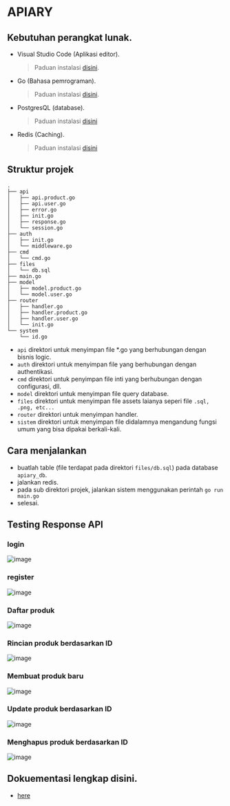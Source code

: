 # APIARY

## Kebutuhan perangkat lunak.

- Visual Studio Code (Aplikasi editor).
  > Paduan instalasi [disini](https://code.visualstudio.com/docs/setup/setup-overview).
- Go (Bahasa pemrograman).
  > Paduan instalasi [disini](https://golang.org/doc/install).
- PostgresQL (database).
  > Paduan instalasi [disini](https://www.tutorialspoint.com/postgresql/postgresql_environment.htm)
- Redis (Caching).

  > Paduan instalasi [disini](https://www.tutorialspoint.com/redis/redis_environment.htm)

## Struktur projek

```
.
├── api
│   ├── api.product.go
│   ├── api.user.go
│   ├── error.go
│   ├── init.go
│   ├── response.go
│   └── session.go
├── auth
│   ├── init.go
│   └── middleware.go
├── cmd
│   └── cmd.go
├── files
│   └── db.sql
├── main.go
├── model
│   ├── model.product.go
│   └── model.user.go
├── router
│   ├── handler.go
│   ├── handler.product.go
│   ├── handler.user.go
│   └── init.go
└── system
    └── id.go
```

- `api` direktori untuk menyimpan file \*.go yang berhubungan dengan bisnis logic.
- `auth` direktori untuk menyimpan file yang berhubungan dengan authentikasi.
- `cmd` direktori untuk penyimpan file inti yang berhubungan dengan configurasi, dll.
- `model` direktori untuk menyimpan file query database.
- `files` direktori untuk menyimpan file assets laianya seperi file `.sql, .png, etc...`
- `router` direktori untuk menyimpan handler.
- `sistem` direktori untuk menyimpan file didalamnya mengandung fungsi umum yang bisa dipakai berkali-kali.

## Cara menjalankan

- buatlah table (file terdapat pada direktori `files/db.sql`) pada database `apiary_db`.
- jalankan redis.
- pada sub direktori projek, jalankan sistem menggunakan perintah `go run main.go`
- selesai.

## Testing Response API

### login

![image](https://user-images.githubusercontent.com/21150538/67977344-e0c47500-fc52-11e9-85de-fce3e269bb7f.png)

### register

![image](https://user-images.githubusercontent.com/21150538/67977386-f5087200-fc52-11e9-9203-4e4f56e17106.png)

### Daftar produk

![image](https://user-images.githubusercontent.com/21150538/67977537-41ec4880-fc53-11e9-9bd1-1cc398e256e2.png)

### Rincian produk berdasarkan ID

![image](https://user-images.githubusercontent.com/21150538/67977586-592b3600-fc53-11e9-80c0-cfa85687eb82.png)

### Membuat produk baru

![image](https://user-images.githubusercontent.com/21150538/67977485-284b0100-fc53-11e9-88a4-f1e8ab95b0c2.png)

### Update produk berdasarkan ID

![image](https://user-images.githubusercontent.com/21150538/67977629-6f38f680-fc53-11e9-9e32-b9838a82bc88.png)

### Menghapus produk berdasarkan ID

![image](https://user-images.githubusercontent.com/21150538/67977685-85df4d80-fc53-11e9-8675-aba6c56a2fc6.png)

## Dokuementasi lengkap disini.

- [here](https://documenter.getpostman.com/view/1919076/SW12zHdM?version=latest)
